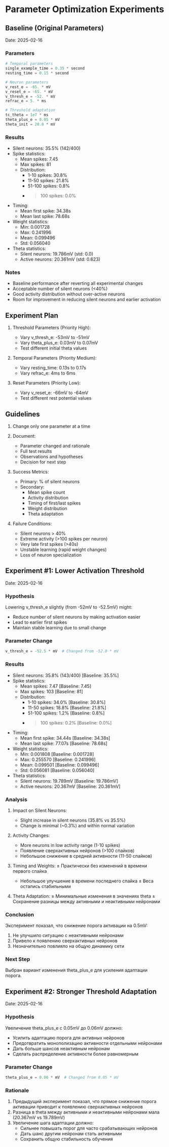 # Parameter Optimization Experiments

## Baseline (Original Parameters)
Date: 2025-02-16

### Parameters
```python
# Temporal parameters
single_example_time = 0.35 * second
resting_time = 0.15 * second

# Neuron parameters
v_rest_e = -65. * mV
v_reset_e = -65. * mV
v_thresh_e = -52. * mV
refrac_e = 5. * ms

# Threshold adaptation
tc_theta = 1e7 * ms
theta_plus_e = 0.05 * mV
theta_init = 20.0 * mV
```

### Results
- Silent neurons: 35.5% (142/400)
- Spike statistics:
  * Mean spikes: 7.45
  * Max spikes: 81
  * Distribution:
    - 1-10 spikes: 30.8%
    - 11-50 spikes: 21.8%
    - 51-100 spikes: 0.8%
    - >100 spikes: 0.0%
- Timing:
  * Mean first spike: 34.38s
  * Mean last spike: 78.68s
- Weight statistics:
  * Min: 0.001728
  * Max: 0.241996
  * Mean: 0.099496
  * Std: 0.056040
- Theta statistics:
  * Silent neurons: 19.786mV (std: 0.0)
  * Active neurons: 20.361mV (std: 0.623)

### Notes
- Baseline performance after reverting all experimental changes
- Acceptable number of silent neurons (<40%)
- Good activity distribution without over-active neurons
- Room for improvement in reducing silent neurons and earlier activation

## Experiment Plan

1. Threshold Parameters (Priority High):
   - Vary v_thresh_e: -53mV to -51mV
   - Vary theta_plus_e: 0.03mV to 0.07mV
   - Test different initial theta values

2. Temporal Parameters (Priority Medium):
   - Vary resting_time: 0.13s to 0.17s
   - Vary refrac_e: 4ms to 6ms

3. Reset Parameters (Priority Low):
   - Vary v_reset_e: -66mV to -64mV
   - Test different rest potential values

## Guidelines
1. Change only one parameter at a time
2. Document:
   - Parameter changed and rationale
   - Full test results
   - Observations and hypotheses
   - Decision for next step

3. Success Metrics:
   - Primary: % of silent neurons
   - Secondary:
     * Mean spike count
     * Activity distribution
     * Timing of first/last spikes
     * Weight distribution
     * Theta adaptation

4. Failure Conditions:
   - Silent neurons > 40%
   - Extreme activity (>100 spikes per neuron)
   - Very late first spikes (>40s)
   - Unstable learning (rapid weight changes)
   - Loss of neuron specialization

## Experiment #1: Lower Activation Threshold
Date: 2025-02-16

### Hypothesis
Lowering v_thresh_e slightly (from -52mV to -52.5mV) might:
- Reduce number of silent neurons by making activation easier
- Lead to earlier first spikes
- Maintain stable learning due to small change

### Parameter Change
```python
v_thresh_e = -52.5 * mV  # Changed from -52.0 * mV
```

### Results
- Silent neurons: 35.8% (143/400) [Baseline: 35.5%]
- Spike statistics:
  * Mean spikes: 7.47 [Baseline: 7.45]
  * Max spikes: 103 [Baseline: 81]
  * Distribution:
    - 1-10 spikes: 34.0% [Baseline: 30.8%]
    - 11-50 spikes: 18.8% [Baseline: 21.8%]
    - 51-100 spikes: 1.2% [Baseline: 0.8%]
    - >100 spikes: 0.2% [Baseline: 0.0%]
- Timing:
  * Mean first spike: 34.44s [Baseline: 34.38s]
  * Mean last spike: 77.07s [Baseline: 78.68s]
- Weight statistics:
  * Min: 0.001808 [Baseline: 0.001728]
  * Max: 0.255570 [Baseline: 0.241996]
  * Mean: 0.099501 [Baseline: 0.099496]
  * Std: 0.056081 [Baseline: 0.056040]
- Theta statistics:
  * Silent neurons: 19.789mV [Baseline: 19.786mV]
  * Active neurons: 20.367mV [Baseline: 20.361mV]

### Analysis
1. Impact on Silent Neurons:
   - Slight increase in silent neurons (35.8% vs 35.5%)
   - Change is minimal (~0.3%) and within normal variation

2. Activity Changes:
   + More neurons in low activity range (1-10 spikes)
   - Появление сверхактивных нейронов (>100 спайков)
   - Небольшое снижение в средней активности (11-50 спайков)

3. Timing and Weights:
   ± Практически без изменений в времени первого спайка
   + Небольшое улучшение в времени последнего спайка
   ± Веса остались стабильными

4. Theta Adaptation:
   ± Минимальные изменения в значениях theta
   ± Сохранение разницы между активными и неактивными нейронами

### Conclusion
Эксперимент показал, что снижение порога активации на 0.5mV:
1. Не улучшило ситуацию с неактивными нейронами
2. Привело к появлению сверхактивных нейронов
3. Незначительно повлияло на общую динамику сети

### Next Step
Выбран вариант изменения theta_plus_e для усиления адаптации порога.

## Experiment #2: Stronger Threshold Adaptation
Date: 2025-02-16

### Hypothesis
Увеличение theta_plus_e с 0.05mV до 0.06mV должно:
- Усилить адаптацию порога для активных нейронов
- Предотвратить монополизацию активности отдельными нейронами
- Дать больше шансов неактивным нейронам
- Сделать распределение активности более равномерным

### Parameter Change
```python
theta_plus_e = 0.06 * mV  # Changed from 0.05 * mV
```

### Rationale
1. Предыдущий эксперимент показал, что прямое снижение порога активации
   приводит к появлению сверхактивных нейронов
2. Разница в theta между активными и неактивными нейронами мала
   (20.367mV vs 19.789mV)
3. Увеличение шага адаптации должно:
   - Сильнее повышать порог для часто срабатывающих нейронов
   - Дать шанс другим нейронам стать активными
   - Сохранить общую стабильность обучения